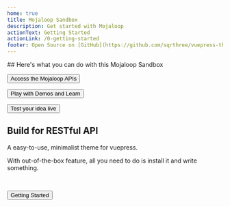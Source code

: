 ```yaml
---
home: true
title: Mojaloop Sandbox
description: Get started with Mojaloop
actionText: Getting Started
actionLink: /0-getting-started
footer: Open Source on [GitHub](https://github.com/sqrthree/vuepress-theme-api), Made by [@sqrthree](https://github.com/sqrthree), Power by [vuepress](https://github.com/vuejs/vuepress).
---
```


<Section>
## Here's what you can do with this Mojaloop Sandbox

<Button type="big" to="/0-getting-started/">Access the Mojaloop APIs</Button>

<Button type="big" to="/0-getting-started/">Play with Demos and Learn</Button>

<Button type="big" to="/getting-started/">Test your idea live</Button>

</Section>


<!-- ### As Easy as 1, 2, 3

```bash
# install vuepress
yarn global add vuepress # OR npm install -g vuepress

# install theme
yarn global add vuepress-theme-api # OR npm install -g vuepress-theme-api

# create a markdown file and write something
echo '# Hello, World.' > Hello.md

# start writing
vuepress dev

# build to static files
vuepress build
```

::: tip
VuePress requires [Node.js](http://nodejs.org/) >= 8.
::: -->

<Section>

## Build for RESTful API

A easy-to-use, minimalist theme for vuepress.

With out-of-the-box feature, all you need to do is install it and write something.

<br>

<Button type="light" to="/getting-started/">Getting Started</Button>

</Section>
